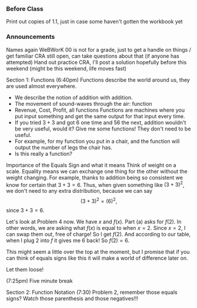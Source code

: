 ### Before Class
Print out copies of 1.1, just in case some haven't gotten the workbook yet

### Announcements
Names again
WeBWorK 00 is not for a grade, just to get a handle on things / get familiar
CRA still open, can take questions about that (if anyone has attempted)
Hand out practice CRA, I'll post a solution hopefully before this weekend (might be this weekend, life moves fast)

Section 1: Functions (6:40pm)
Functions describe the world around us, they are used almost everywhere. 
- We describe the notion of addition with addition. 
- The movement of sound-waves through the air: function 
- Revenue, Cost, Profit, all functions
Functions are machines where you put input something and get the same output for that input every time. 
- If you tried $3+3$ and got $6$ one time and $56$ the next, addition wouldn't be very useful, would it?
Give me some functions! They don't need to be useful. 
- For example, for my function you put in a chair, and the function will output the number of legs the chair has. 
- Is this really a function? 

Importance of the Equals Sign and what it means
Think of weight on a scale. Equality means we can exchange one thing for the other without the weight changing. 
For example, thanks to addition being so consistent we know for certain that $3+3=6$. Thus, when given something like $(3+3)^2$, we don't need to any extra distribution, because we can say $$(3+3)^2=(6)^{2},$$since $3+3=6$. 

Let's look at Problem 4 now. We have $x$ and $f(x)$. Part (a) asks for $f(2)$. In other words, we are asking what $f(x)$ is equal to when $x=2$. Since $x=2$, I can swap them out, free of charge! So I get $f(2)$. And according to our table, when I plug $2$ into $f$ it gives me $6$ back! So $f(2)=6$. 

This might seem a little over the top at the moment, but I promise that if you can think of equals signs like this it will make a world of difference later on. 

Let them loose!

(7:25pm) Five minute break

Section 2: Function Notation (7:30)
Problem 2, remember those equals signs?
Watch those parenthesis and those negatives!!!






